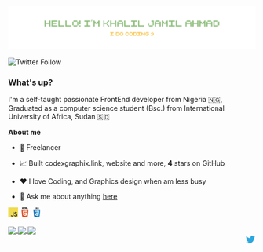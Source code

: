 

<p align="center"><a href="https://Codex95.github.io"><img width="" src="./assets/gh-readme-header.png" /></a></p>

![Twitter Follow](https://img.shields.io/twitter/follow/ak_Yakasai95?style=flat)
<br />

### What's up?

I'm a self-taught passionate FrontEnd developer from Nigeria 🇳🇬, Graduated as a computer science student (Bsc.) from International University of Africa, Sudan 🇸🇩

**About me**

- 💼 Freelancer

- 📈 Built codexgraphix.link, website and more, **4** stars on GitHub

- ❤️ I love Coding, and Graphics design when am less busy

- 💬 Ask me about anything [here](https://github.com/Codex95/Codex95/issues)

<code><img height="20" src="https://raw.githubusercontent.com/github/explore/80688e429a7d4ef2fca1e82350fe8e3517d3494d/topics/javascript/javascript.png"></code>
<code><img height="20" src="https://raw.githubusercontent.com/github/explore/80688e429a7d4ef2fca1e82350fe8e3517d3494d/topics/html/html.png"></code>
<code><img height="20" src="https://raw.githubusercontent.com/github/explore/80688e429a7d4ef2fca1e82350fe8e3517d3494d/topics/css/css.png"></code>

<!--Codex's GitHub stats]-->
<a href="">
  <img align="center" src="https://github-readme-stats.vercel.app/api?username=tafeedah&hide=issues&count_private=true&show_icons=true&theme=gruvbox&hide_border=true" />
</a>

<!--[Top Langs]-->
<a href="">
  <img align="center" src="https://github-readme-stats.vercel.app/api/top-langs/?username=tafeedah&theme=gruvbox&layout=compact&langs_count=8&hide_border=true" />
</a>

<!--Wakatime stats-->
<a href="">
  <img align="center" src="https://github-readme-stats.vercel.app/api/wakatime?username=Codex95&theme=gruvbox&hide_border=true" />
</a>

<br />

<a href="https://twitter.com/ak_Yakasai95">
  <img align="right" alt="Khalil Jamil Ahmad | Twitter" width="21px" src="https://raw.githubusercontent.com/Codex95/Codex95/master/assets/twitter.svg" />
</a>
